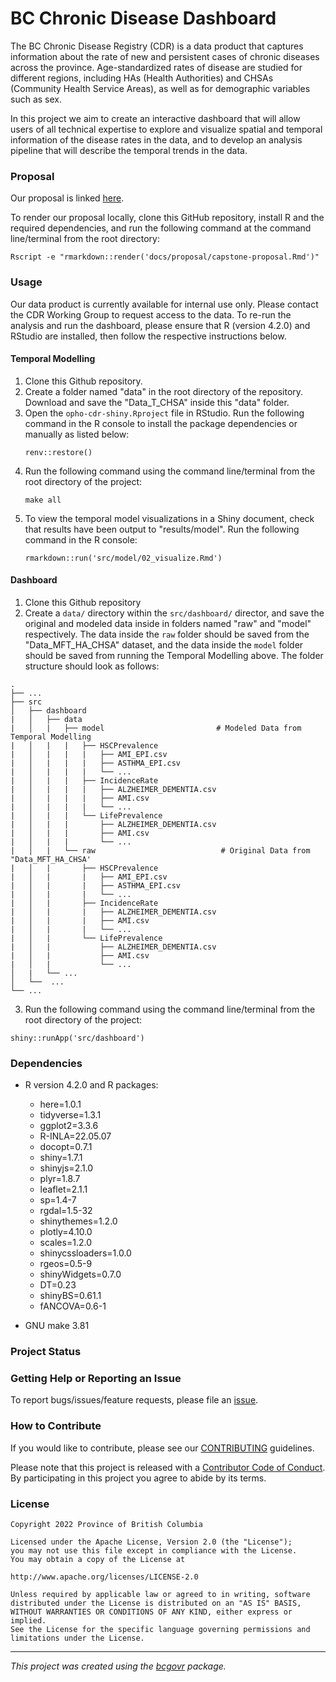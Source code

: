 <!-- Add a project state badge
See https://github.com/BCDevExchange/Our-Project-Docs/blob/master/discussion/projectstates.md
If you have bcgovr installed and you use RStudio, click the 'Insert BCDevex Badge' Addin. -->

# BC Chronic Disease Dashboard

The BC Chronic Disease Registry (CDR) is a data product that captures
information about the rate of new and persistent cases of chronic
diseases across the province. Age-standardized rates of disease are
studied for different regions, including HAs (Health Authorities) and
CHSAs (Community Health Service Areas), as well as for demographic
variables such as sex.

In this project we aim to create an interactive dashboard that will
allow users of all technical expertise to explore and visualize spatial
and temporal information of the disease rates in the data, and to
develop an analysis pipeline that will describe the temporal trends in
the data.

### Proposal

Our proposal is linked
[here](https://github.com/bcgov/opho-cdr-shiny/blob/main/docs/proposal/capstone-proposal.pdf).

To render our proposal locally, clone this GitHub repository, install R
and the required dependencies, and run the following command at the
command line/terminal from the root directory:

```
Rscript -e "rmarkdown::render('docs/proposal/capstone-proposal.Rmd')"
```

### Usage

Our data product is currently available for internal use only. Please contact the CDR Working Group to request access to the data. 
To re-run the analysis and run the dashboard, please ensure that R (version 4.2.0) and RStudio are installed, then follow the respective instructions below.

#### Temporal Modelling

1. Clone this Github repository.
2. Create a folder named "data" in the root directory of the repository. Download and save the "Data_T_CHSA" inside this "data" folder. 
3. Open the `opho-cdr-shiny.Rproject` file in RStudio. Run the following command in the R console to install the package dependencies or manually as listed below:
    ```
    renv::restore()
    ```
4. Run the following command using the command line/terminal from the root directory of the project:
    ```
    make all
    ```
5. To view the temporal model visualizations in a Shiny document, check that results have been output to "results/model". 
    Run the following command in the R console:
    ```
    rmarkdown::run('src/model/02_visualize.Rmd')
    ```

#### Dashboard

1. Clone this Github repository
2. Create a `data/` directory within the `src/dashboard/` director, and save the original and modeled data inside in folders named "raw" and "model" respectively. The data inside the `raw` folder should be saved from the "Data_MFT_HA_CHSA" dataset, and the data inside the `model` folder should be saved from running the Temporal Modelling above. The folder structure should look as follows:

```
.
├── ...
├── src                                  
│   ├── dashboard                         
|   │   ├── data                              
|   │   |   ├── model                         # Modeled Data from Temporal Modelling
|   │   |   |   ├── HSCPrevalence 
|   │   |   |   |   ├── AMI_EPI.csv 
|   │   |   |   |   ├── ASTHMA_EPI.csv 
|   │   |   |   |   └── ...
|   │   |   |   ├── IncidenceRate 
|   │   |   |   |   ├── ALZHEIMER_DEMENTIA.csv 
|   │   |   |   |   ├── AMI.csv 
|   │   |   |   |   └── ...
|   │   |   |   └── LifePrevalence 
|   │   |   |       ├── ALZHEIMER_DEMENTIA.csv 
|   │   |   |       ├── AMI.csv 
|   │   |   |       └── ...
|   │   |   └── raw                            # Original Data from "Data_MFT_HA_CHSA'
|   │   |       ├── HSCPrevalence 
|   │   |       |   ├── AMI_EPI.csv 
|   │   |       |   ├── ASTHMA_EPI.csv 
|   │   |       |   └── ...
|   │   |       ├── IncidenceRate 
|   │   |       |   ├── ALZHEIMER_DEMENTIA.csv 
|   │   |       |   ├── AMI.csv 
|   │   |       |   └── ...
|   │   |       └── LifePrevalence 
|   │   |           ├── ALZHEIMER_DEMENTIA.csv 
|   │   |           ├── AMI.csv 
|   │   |           └── ... 
│   |   └── ...  
│   └──  ...                                 
└── ...
```

3. Run the following command using the command line/terminal from the root directory of the project:
```
shiny::runApp('src/dashboard')
```

### Dependencies

-   R version 4.2.0 and R packages:

    -   here=1.0.1
    -   tidyverse=1.3.1
    -   ggplot2=3.3.6
    -   R-INLA=22.05.07
    -   docopt=0.7.1
    -   shiny=1.7.1
    -   shinyjs=2.1.0
    -   plyr=1.8.7
    -   leaflet=2.1.1
    -   sp=1.4-7
    -   rgdal=1.5-32
    -   shinythemes=1.2.0
    -   plotly=4.10.0
    -   scales=1.2.0
    -   shinycssloaders=1.0.0
    -   rgeos=0.5-9
    -   shinyWidgets=0.7.0
    -   DT=0.23
    -   shinyBS=0.61.1
    -   fANCOVA=0.6-1

-   GNU make 3.81

### Project Status

### Getting Help or Reporting an Issue

To report bugs/issues/feature requests, please file an
[issue](https://github.com/bcgov/opho-cdr-shiny/issues/).

### How to Contribute

If you would like to contribute, please see our
[CONTRIBUTING](CONTRIBUTING.md) guidelines.

Please note that this project is released with a [Contributor Code of
Conduct](CODE_OF_CONDUCT.md). By participating in this project you agree
to abide by its terms.

### License

```
Copyright 2022 Province of British Columbia

Licensed under the Apache License, Version 2.0 (the "License");
you may not use this file except in compliance with the License.
You may obtain a copy of the License at

http://www.apache.org/licenses/LICENSE-2.0

Unless required by applicable law or agreed to in writing, software distributed under the License is distributed on an "AS IS" BASIS,
WITHOUT WARRANTIES OR CONDITIONS OF ANY KIND, either express or implied.
See the License for the specific language governing permissions and limitations under the License.
```
---
*This project was created using the [bcgovr](https://github.com/bcgov/bcgovr) package.* 
